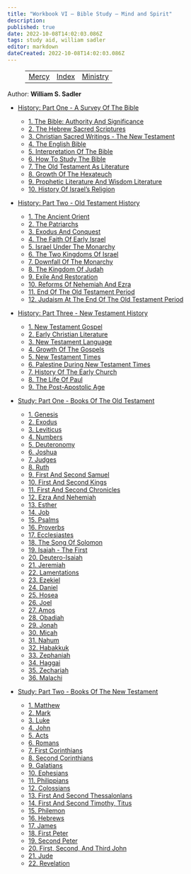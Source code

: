 ```yaml
---
title: "Workbook VI — Bible Study — Mind and Spirit"
description: 
published: true
date: 2022-10-08T14:02:03.086Z
tags: study aid, william sadler
editor: markdown
dateCreated: 2022-10-08T14:02:03.086Z
---
```


<figure class="table chapter-navigator">
	<table>
		<tbody>
		<tr>
			<td><a href="/en/William_S_Sadler/Workbook_6_Bible_Study/Mercy">Mercy</a></td>
			<td><a href="/en/William_S_Sadler/Workbook_6_Bible_Study/Index">Index</a></td>
			<td><a href="/en/William_S_Sadler/Workbook_6_Bible_Study/Ministry">Ministry</a></td>
		</tr>
		</tbody>
	</table>
</figure>

Author: **William S. Sadler**


- [History: Part One - A Survey Of The Bible](https://www.urantia.org/bible-study/history-part-one-survey-bible)
    - [1. The Bible: Authority And Significance](https://www.urantia.org/bible-study/1-bible-authority-and-significance)
    - [2. The Hebrew Sacred Scriptures](https://www.urantia.org/bible-study/2-hebrew-sacred-scriptures)
    - [3. Christian Sacred Writings - The New Testament](https://www.urantia.org/bible-study/3-christian-sacred-writings-new-testament)
    - [4. The English Bible](https://www.urantia.org/bible-study/4-english-bible)
    - [5. Interpretation Of The Bible](https://www.urantia.org/bible-study/5-interpretation-bible)
    - [6. How To Study The Bible](https://www.urantia.org/bible-study/6-how-study-bible)
    - [7. The Old Testament As Literature](https://www.urantia.org/bible-study/7-old-testament-literature)
    - [8. Growth Of The Hexateuch](https://www.urantia.org/bible-study/8-growth-hexateuch)
    - [9. Prophetic Literature And Wisdom Literature](https://www.urantia.org/bible-study/9-prophetic-literature-and-wisdom-literature)
    - [10. History Of Israel’s Religion](https://www.urantia.org/bible-study/10-history-israels-religion)


- [History: Part Two - Old Testament History](https://www.urantia.org/bible-study/history-part-two-old-testament-history)
    - [1. The Ancient Orient](https://www.urantia.org/bible-study/1-ancient-orient)
    - [2. The Patriarchs](https://www.urantia.org/bible-study/2-patriarchs)
    - [3. Exodus And Conquest](https://www.urantia.org/bible-study/3-exodus-and-conquest)
    - [4. The Faith Of Early Israel](https://www.urantia.org/bible-study/4-faith-early-israel)
    - [5. Israel Under The Monarchy](https://www.urantia.org/bible-study/5-israel-under-monarchy)
    - [6. The Two Kingdoms Of Israel](https://www.urantia.org/bible-study/6-two-kingdoms-israel)
    - [7. Downfall Of The Monarchy](https://www.urantia.org/bible-study/7-downfall-monarchy)
    - [8. The Kingdom Of Judah](https://www.urantia.org/bible-study/8-kingdom-judah)
    - [9. Exile And Restoration](https://www.urantia.org/bible-study/9-exile-and-restoration)
    - [10. Reforms Of Nehemiah And Ezra](https://www.urantia.org/bible-study/10-reforms-nehemiah-and-ezra)
    - [11. End Of The Old Testament Period](https://www.urantia.org/bible-study/11-end-old-testament-period)
    - [12. Judaism At The End Of The Old Testament Period](https://www.urantia.org/bible-study/12-judaism-end-old-testament-period)


- [History: Part Three - New Testament History](https://www.urantia.org/bible-study/history-part-three-new-testament-history)
    - [1. New Testament Gospel](https://www.urantia.org/bible-study/1-new-testament-gospel)
    - [2. Early Christian Literature](https://www.urantia.org/bible-study/2-early-christian-literature)
    - [3. New Testament Language](https://www.urantia.org/bible-study/3-new-testament-language)
    - [4. Growth Of The Gospels](https://www.urantia.org/bible-study/4-growth-gospels)
    - [5. New Testament Times](https://www.urantia.org/bible-study/5-new-testament-times)
    - [6. Palestine During New Testament Times](https://www.urantia.org/bible-study/6-palestine-during-new-testament-times)
    - [7. History Of The Early Church](https://www.urantia.org/bible-study/7-history-early-church)
    - [8. The Life Of Paul](https://www.urantia.org/bible-study/8-life-paul)
    - [9. The Post-Apostolic Age](https://www.urantia.org/bible-study/9-post-apostolic-age)


- [Study: Part One - Books Of The Old Testament](https://www.urantia.org/bible-study/study-part-one-books-old-testament)
    - [1. Genesis](https://www.urantia.org/bible-study/1-genesis)
    - [2. Exodus](https://www.urantia.org/bible-study/2-exodus)
    - [3. Leviticus](https://www.urantia.org/bible-study/3-leviticus)
    - [4. Numbers](https://www.urantia.org/bible-study/4-numbers)
    - [5. Deuteronomy](https://www.urantia.org/bible-study/5-deuteronomy)
    - [6. Joshua](https://www.urantia.org/bible-study/6-joshua)
    - [7. Judges](https://www.urantia.org/bible-study/7-judges)
    - [8. Ruth](https://www.urantia.org/bible-study/8-ruth)
    - [9. First And Second Samuel](https://www.urantia.org/bible-study/9-first-and-second-samuel)
    - [10. First And Second Kings](https://www.urantia.org/bible-study/10-first-and-second-kings)
    - [11. First And Second Chronicles](https://www.urantia.org/bible-study/11-first-and-second-chronicles)
    - [12. Ezra And Nehemiah](https://www.urantia.org/bible-study/12-ezra-and-nehemiah)
    - [13. Esther](https://www.urantia.org/bible-study/13-esther)
    - [14. Job](https://www.urantia.org/bible-study/14-job)
    - [15. Psalms](https://www.urantia.org/bible-study/15-psalms)
    - [16. Proverbs](https://www.urantia.org/bible-study/16-proverbs)
    - [17. Ecclesiastes](https://www.urantia.org/bible-study/17-ecclesiastes)
    - [18. The Song Of Solomon](https://www.urantia.org/bible-study/18-song-solomon)
    - [19. Isaiah - The First](https://www.urantia.org/bible-study/19-isaiah-first)
    - [20. Deutero-Isaiah](https://www.urantia.org/bible-study/20-deutero-isaiah)
    - [21. Jeremiah](https://www.urantia.org/bible-study/21-jeremiah)
    - [22. Lamentations](https://www.urantia.org/bible-study/22-lamentations)
    - [23. Ezekiel](https://www.urantia.org/bible-study/23-ezekiel)
    - [24. Daniel](https://www.urantia.org/bible-study/24-daniel)
    - [25. Hosea](https://www.urantia.org/bible-study/25-hosea)
    - [26. Joel](https://www.urantia.org/bible-study/26-joel)
    - [27. Amos](https://www.urantia.org/bible-study/27-amos)
    - [28. Obadiah](https://www.urantia.org/bible-study/28-obadiah)
    - [29. Jonah](https://www.urantia.org/bible-study/29-jonah)
    - [30. Micah](https://www.urantia.org/bible-study/30-micah)
    - [31. Nahum](https://www.urantia.org/bible-study/31-nahum)
    - [32. Habakkuk](https://www.urantia.org/bible-study/32-habakkuk)
    - [33. Zephaniah](https://www.urantia.org/bible-study/33-zephaniah)
    - [34. Haggai](https://www.urantia.org/bible-study/34-haggai)
    - [35. Zechariah](https://www.urantia.org/bible-study/35-zechariah)
    - [36. Malachi](https://www.urantia.org/bible-study/36-malachi)


- [Study: Part Two - Books Of The New Testament](https://www.urantia.org/bible-study/study-part-two-books-new-testament)
    - [1. Matthew](https://www.urantia.org/bible-study/1-matthew)
    - [2. Mark](https://www.urantia.org/bible-study/2-mark)
    - [3. Luke](https://www.urantia.org/bible-study/3-luke)
    - [4. John](https://www.urantia.org/bible-study/4-john)
    - [5. Acts](https://www.urantia.org/bible-study/5-acts)
    - [6. Romans](https://www.urantia.org/bible-study/6-romans)
    - [7. First Corinthians](https://www.urantia.org/bible-study/7-first-corinthians)
    - [8. Second Corinthians](https://www.urantia.org/bible-study/8-second-corinthians)
    - [9. Galatians](https://www.urantia.org/bible-study/9-galatians)
    - [10. Ephesians](https://www.urantia.org/bible-study/10-ephesians)
    - [11. Philippians](https://www.urantia.org/bible-study/11-philippians)
    - [12. Colossians](https://www.urantia.org/bible-study/12-colossians)
    - [13. First And Second Thessalonlans](https://www.urantia.org/bible-study/13-first-and-second-thessalonlans)
    - [14. First And Second Timothy, Titus](https://www.urantia.org/bible-study/14-first-and-second-timothy-titus)
    - [15. Philemon](https://www.urantia.org/bible-study/15-philemon)
    - [16. Hebrews](https://www.urantia.org/bible-study/16-hebrews)
    - [17. James](https://www.urantia.org/bible-study/17-james)
    - [18. First Peter](https://www.urantia.org/bible-study/18-first-peter)
    - [19. Second Peter](https://www.urantia.org/bible-study/19-second-peter)
    - [20. First, Second, And Third John](https://www.urantia.org/bible-study/20-first-second-and-third-john)
    - [21. Jude](https://www.urantia.org/bible-study/21-jude)
    - [22. Revelation](https://www.urantia.org/bible-study/22-revelation)